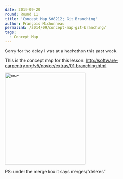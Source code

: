 ```yaml
---
date: 2014-09-20
round: Round 11
title: 'Concept Map &#8212; Git Branching'
author: François Michonneau
permalink: /2014/09/concept-map-git-branching/
tags:
  - Concept Map
---
```

Sorry for the delay I was at a hachathon this past week.

This is the concept map for this lesson: http://software-carpentry.org/v5/novice/extras/01-branching.html

[<img src="http://files.software-carpentry.org/training-course/2014/09/swc-262x300.jpg" alt="swc" width="262" height="300" class="alignnone size-medium wp-image-8897" />][1]

PS: under the merge box it says merges/&#8221;deletes&#8221;

 [1]: http://files.software-carpentry.org/training-course/2014/09/swc.jpg
